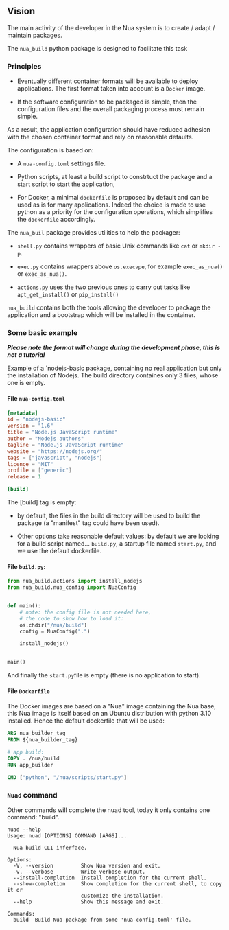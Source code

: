 ## Vision

The main activity of the developer in the Nua system is to create / adapt / maintain packages.

The  `nua_build` python package is designed to facilitate this task

### Principles

-   Eventually different container formats will be available to deploy applications. The first format taken into account is a `Docker` image.

-   If the software configuration to be packaged is simple, then the configuration files and the overall packaging process must remain simple.

As a result, the application configuration should have reduced adhesion with the
chosen container format and rely on reasonable defaults.

The configuration is based on:

-   A `nua-config.toml` settings file.

-   Python scripts, at least a build script to constrtuct the package and a start script to start the application,

-   For Docker, a minimal `dockerfile` is proposed by default and can be used as is for many applications. Indeed the choice is made to use python as a priority for the configuration operations, which simplifies the `dockerfile` accordingly.

The `nua_buil` package provides utilities to help the packager:

-   `shell.py` contains wrappers of basic Unix commands like `cat` or `mkdir -p`.

-   `exec.py` contains wrappers above `os.execvpe`, for example `exec_as_nua()` or `exec_as_nua()`.

-   `actions.py` uses the two previous ones to carry out tasks like `apt_get_install()` or `pip_install()`

`nua_build` contains both the tools allowing the developer to package the application and a bootstrap which will be installed in the container.

### Some basic example

**_Please note  the format will change during the development phase, this is not a tutorial_**

Example of a \`nodejs-basic package, containing no real application but only the installation of Nodejs. The build directory containes only 3 files, whose one is empty.

#### File `nua-config.toml`

```toml
[metadata]
id = "nodejs-basic"
version = "1.6"
title = "Node.js JavaScript runtime"
author = "Nodejs authors"
tagline = "Node.js JavaScript runtime"
website = "https://nodejs.org/"
tags = ["javascript", "nodejs"]
licence = "MIT"
profile = ["generic"]
release = 1

[build]
```

The [build] tag is empty:

- by default, the files in the build directory will be used to build the package (a "manifest" tag could have been used).

- Other options take reasonable default values: by default we are looking for a build script named... `build.py`, a startup file named `start.py`, and we use the default dockerfile.

#### File `build.py`:

```python
from nua_build.actions import install_nodejs
from nua_build.nua_config import NuaConfig


def main():
    # note: the config file is not needed here,
    # the code to show how to load it:
    os.chdir("/nua/build")
    config = NuaConfig(".")

    install_nodejs()


main()
```

And finally the `start.py`file is empty (there is no application to start).

#### File `Dockerfile`

The Docker images are based on a "Nua" image containing the Nua base, this Nua image
is itself based on an Ubuntu distribution with python 3.10 installed.
Hence the default dockerfile that will be used:

```dockerfile
ARG nua_builder_tag
FROM ${nua_builder_tag}

# app build:
COPY . /nua/build
RUN app_builder

CMD ["python", "/nua/scripts/start.py"]
```

### `Nuad` command

Other commands will complete the nuad tool, today it only contains one command: "build".

```text
nuad --help
Usage: nuad [OPTIONS] COMMAND [ARGS]...

  Nua build CLI inferface.

Options:
  -V, --version         Show Nua version and exit.
  -v, --verbose         Write verbose output.
  --install-completion  Install completion for the current shell.
  --show-completion     Show completion for the current shell, to copy it or
                        customize the installation.
  --help                Show this message and exit.

Commands:
  build  Build Nua package from some 'nua-config.toml' file.
```
